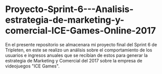 # Proyecto-Sprint-6---Analisis-estrategia-de-marketing-y-comercial-ICE-Games-Online-2017
En el presente repositorio se almacenara mi proyecto final del Sprint 6 de Tripleten, en este se realizo un análisis sobre el comportamiento de los usuarios e ingresos anuales que se recibían de estos para generar la estrategia de Marketing y Comercial del 2017 sobre la empresa de videojuegos "ICE Games".

